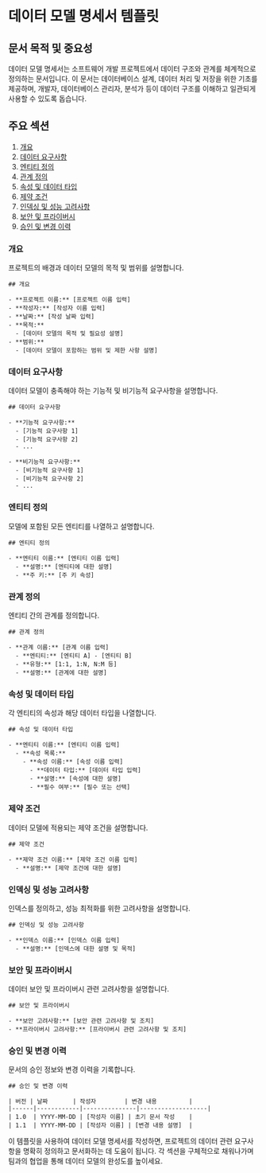 # 데이터 모델 명세서 템플릿

## 문서 목적 및 중요성

데이터 모델 명세서는 소프트웨어 개발 프로젝트에서 데이터 구조와 관계를 체계적으로 정의하는 문서입니다. 이 문서는 데이터베이스 설계, 데이터 처리 및 저장을 위한 기초를 제공하며, 개발자, 데이터베이스 관리자, 분석가 등이 데이터 구조를 이해하고 일관되게 사용할 수 있도록 돕습니다.

## 주요 섹션

1. [개요](#개요)
2. [데이터 요구사항](#데이터-요구사항)
3. [엔티티 정의](#엔티티-정의)
4. [관계 정의](#관계-정의)
5. [속성 및 데이터 타입](#속성-및-데이터-타입)
6. [제약 조건](#제약-조건)
7. [인덱싱 및 성능 고려사항](#인덱싱-및-성능-고려사항)
8. [보안 및 프라이버시](#보안-및-프라이버시)
9. [승인 및 변경 이력](#승인-및-변경-이력)

### 개요

프로젝트의 배경과 데이터 모델의 목적 및 범위를 설명합니다.

```
## 개요

- **프로젝트 이름:** [프로젝트 이름 입력]
- **작성자:** [작성자 이름 입력]
- **날짜:** [작성 날짜 입력]
- **목적:** 
  - [데이터 모델의 목적 및 필요성 설명]
- **범위:** 
  - [데이터 모델이 포함하는 범위 및 제한 사항 설명]
```

### 데이터 요구사항

데이터 모델이 충족해야 하는 기능적 및 비기능적 요구사항을 설명합니다.

```
## 데이터 요구사항

- **기능적 요구사항:**
  - [기능적 요구사항 1]
  - [기능적 요구사항 2]
  - ...

- **비기능적 요구사항:**
  - [비기능적 요구사항 1]
  - [비기능적 요구사항 2]
  - ...
```

### 엔티티 정의

모델에 포함된 모든 엔티티를 나열하고 설명합니다.

```
## 엔티티 정의

- **엔티티 이름:** [엔티티 이름 입력]
  - **설명:** [엔티티에 대한 설명]
  - **주 키:** [주 키 속성]
```

### 관계 정의

엔티티 간의 관계를 정의합니다.

```
## 관계 정의

- **관계 이름:** [관계 이름 입력]
  - **엔티티:** [엔티티 A] - [엔티티 B]
  - **유형:** [1:1, 1:N, N:M 등]
  - **설명:** [관계에 대한 설명]
```

### 속성 및 데이터 타입

각 엔티티의 속성과 해당 데이터 타입을 나열합니다.

```
## 속성 및 데이터 타입

- **엔티티 이름:** [엔티티 이름 입력]
  - **속성 목록:**
    - **속성 이름:** [속성 이름 입력]
      - **데이터 타입:** [데이터 타입 입력]
      - **설명:** [속성에 대한 설명]
      - **필수 여부:** [필수 또는 선택]
```

### 제약 조건

데이터 모델에 적용되는 제약 조건을 설명합니다.

```
## 제약 조건

- **제약 조건 이름:** [제약 조건 이름 입력]
  - **설명:** [제약 조건에 대한 설명]
```

### 인덱싱 및 성능 고려사항

인덱스를 정의하고, 성능 최적화를 위한 고려사항을 설명합니다.

```
## 인덱싱 및 성능 고려사항

- **인덱스 이름:** [인덱스 이름 입력]
  - **설명:** [인덱스에 대한 설명 및 목적]
```

### 보안 및 프라이버시

데이터 보안 및 프라이버시 관련 고려사항을 설명합니다.

```
## 보안 및 프라이버시

- **보안 고려사항:** [보안 관련 고려사항 및 조치]
- **프라이버시 고려사항:** [프라이버시 관련 고려사항 및 조치]
```

### 승인 및 변경 이력

문서의 승인 정보와 변경 이력을 기록합니다.

```
## 승인 및 변경 이력

| 버전 | 날짜       | 작성자        | 변경 내용         |
|------|------------|---------------|-------------------|
| 1.0  | YYYY-MM-DD | [작성자 이름] | 초기 문서 작성    |
| 1.1  | YYYY-MM-DD | [작성자 이름] | [변경 내용 설명]  |
```

이 템플릿을 사용하여 데이터 모델 명세서를 작성하면, 프로젝트의 데이터 관련 요구사항을 명확히 정의하고 문서화하는 데 도움이 됩니다. 각 섹션을 구체적으로 채워나가며 팀과의 협업을 통해 데이터 모델의 완성도를 높이세요.